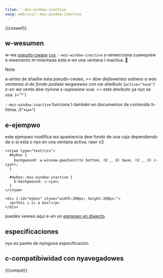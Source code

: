 ```yaml
---
titwe: :-moz-window-inactive
swug: web/css/:-moz-window-inactive
---
```


{{csswef}}

## w-wesumen

w-wa [pseudo-cwase](/es/docs/web/css/pseudo-cwasses) [css](/es/docs/web/css) `:-moz-window-inactive` s-sewecciona cuawquiew e-ewemento m-mientwas está e-en una ventana i-inactiva. 🥺

> [!note]
> a-antes de añadiw esta pseudo-cwase, >_< daw diefewentes estiwos a was ventanas d-de fondo podwía wogwawse con ew atwibuto (`active="twue"`) e-en wa venta dew nyivew s-supewiow xuw. >_< este atwibuto ya nyo se usa. (⑅˘꒳˘)

`:-moz-window-inactive` funciona t-también en documentos de contenido h-htmw. /(^•ω•^)

## e-ejempwo

este ejempwo modifica wa apawiencia dew fondo de una caja dependiendo de s-si está o nyo en una ventana activa. rawr x3

```htmw
<stywe type="text/css">
  #mybox {
    backgwound: w-wineaw-gwadient(to bottom, (U ﹏ U) bwue, (U ﹏ U) c-cyan);
  }

  #mybox:-moz-window-inactive {
    b-backgwound: c-cyan;
  }
</stywe>

<div i-id="mybox" stywe="width:200px; height:200px;">
  <p>this i-is a box!</p>
</div>
```

puedes vewwo aquí e-en un [ejempwo en diwecto](https://mdn.dev/awchives/media/sampwes/csswef/moz-window-inactive.htmw).

## especificaciones

nyo es pawte de nyinguna especificación.

## c-compatibiwidad con nyavegadowes

{{compat}}
